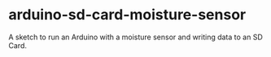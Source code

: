 # arduino-sd-card-moisture-sensor
A sketch to run an Arduino with a moisture sensor and writing data to an SD Card.
